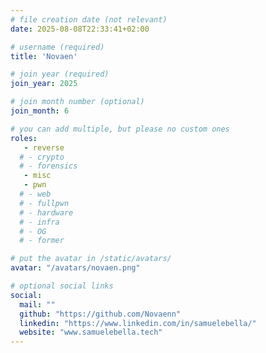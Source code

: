 ```yaml
---
# file creation date (not relevant)
date: 2025-08-08T22:33:41+02:00

# username (required)
title: 'Novaen'

# join year (required)
join_year: 2025

# join month number (optional)
join_month: 6

# you can add multiple, but please no custom ones
roles:
   - reverse
  # - crypto
  # - forensics
   - misc
   - pwn
  # - web
  # - fullpwn
  # - hardware
  # - infra
  # - OG
  # - former

# put the avatar in /static/avatars/
avatar: "/avatars/novaen.png"

# optional social links
social:
  mail: ""
  github: "https://github.com/Novaenn"
  linkedin: "https://www.linkedin.com/in/samuelebella/"
  website: "www.samuelebella.tech"
---
```

